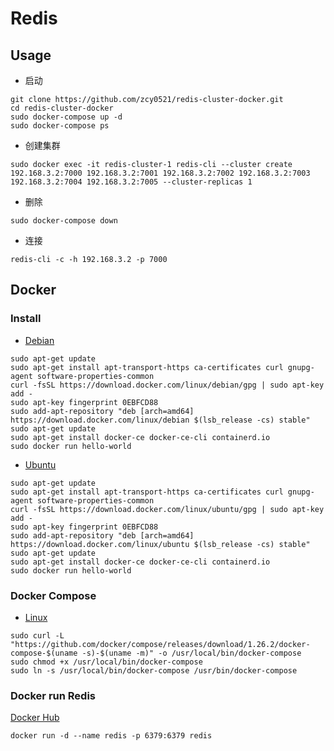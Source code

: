 # Redis

## Usage

- 启动

```shell script
git clone https://github.com/zcy0521/redis-cluster-docker.git
cd redis-cluster-docker
sudo docker-compose up -d
sudo docker-compose ps
```

- 创建集群

```shell script
sudo docker exec -it redis-cluster-1 redis-cli --cluster create 192.168.3.2:7000 192.168.3.2:7001 192.168.3.2:7002 192.168.3.2:7003 192.168.3.2:7004 192.168.3.2:7005 --cluster-replicas 1
```

- 删除

```shell script
sudo docker-compose down
```

- 连接

```shell script
redis-cli -c -h 192.168.3.2 -p 7000
```

## Docker

### Install

- [Debian](https://docs.docker.com/engine/install/debian)

```shell script
sudo apt-get update
sudo apt-get install apt-transport-https ca-certificates curl gnupg-agent software-properties-common
curl -fsSL https://download.docker.com/linux/debian/gpg | sudo apt-key add -
sudo apt-key fingerprint 0EBFCD88
sudo add-apt-repository "deb [arch=amd64] https://download.docker.com/linux/debian $(lsb_release -cs) stable"
sudo apt-get update
sudo apt-get install docker-ce docker-ce-cli containerd.io
sudo docker run hello-world
```

- [Ubuntu](https://docs.docker.com/engine/install/ubuntu/)

```shell script
sudo apt-get update
sudo apt-get install apt-transport-https ca-certificates curl gnupg-agent software-properties-common
curl -fsSL https://download.docker.com/linux/ubuntu/gpg | sudo apt-key add -
sudo apt-key fingerprint 0EBFCD88
sudo add-apt-repository "deb [arch=amd64] https://download.docker.com/linux/ubuntu $(lsb_release -cs) stable"
sudo apt-get update
sudo apt-get install docker-ce docker-ce-cli containerd.io
sudo docker run hello-world
```

### Docker Compose

- [Linux](https://docs.docker.com/compose/install/#install-compose-on-linux-systems)

```shell script
sudo curl -L "https://github.com/docker/compose/releases/download/1.26.2/docker-compose-$(uname -s)-$(uname -m)" -o /usr/local/bin/docker-compose
sudo chmod +x /usr/local/bin/docker-compose
sudo ln -s /usr/local/bin/docker-compose /usr/bin/docker-compose
```

### Docker run Redis

[Docker Hub](https://hub.docker.com/_/redis)

```shell script
docker run -d --name redis -p 6379:6379 redis
```
